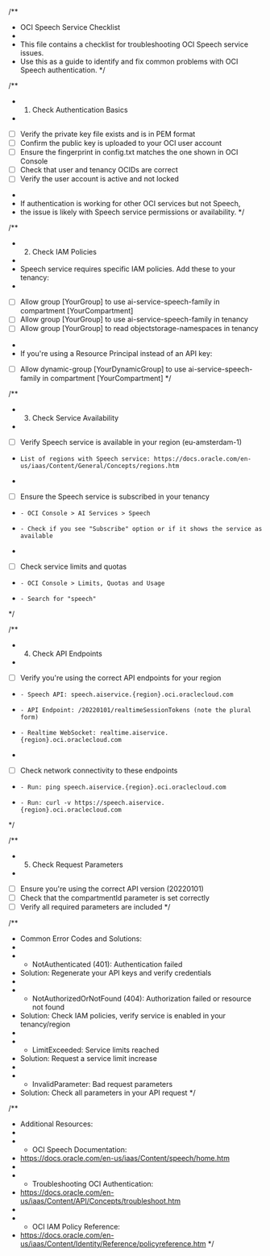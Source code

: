 /**
 * OCI Speech Service Checklist
 * 
 * This file contains a checklist for troubleshooting OCI Speech service issues.
 * Use this as a guide to identify and fix common problems with OCI Speech authentication.
 */

/**
 * 1. Check Authentication Basics
 * 
 * [ ] Verify the private key file exists and is in PEM format
 * [ ] Confirm the public key is uploaded to your OCI user account
 * [ ] Ensure the fingerprint in config.txt matches the one shown in OCI Console
 * [ ] Check that user and tenancy OCIDs are correct
 * [ ] Verify the user account is active and not locked
 * 
 * If authentication is working for other OCI services but not Speech, 
 * the issue is likely with Speech service permissions or availability.
 */

/**
 * 2. Check IAM Policies
 * 
 * Speech service requires specific IAM policies. Add these to your tenancy:
 * 
 * [ ] Allow group [YourGroup] to use ai-service-speech-family in compartment [YourCompartment]
 * [ ] Allow group [YourGroup] to use ai-service-speech-family in tenancy
 * [ ] Allow group [YourGroup] to read objectstorage-namespaces in tenancy
 * 
 * If you're using a Resource Principal instead of an API key:
 * [ ] Allow dynamic-group [YourDynamicGroup] to use ai-service-speech-family in compartment [YourCompartment]
 */

/**
 * 3. Check Service Availability
 * 
 * [ ] Verify Speech service is available in your region (eu-amsterdam-1)
 *     List of regions with Speech service: https://docs.oracle.com/en-us/iaas/Content/General/Concepts/regions.htm
 * 
 * [ ] Ensure the Speech service is subscribed in your tenancy
 *     - OCI Console > AI Services > Speech
 *     - Check if you see "Subscribe" option or if it shows the service as available
 * 
 * [ ] Check service limits and quotas
 *     - OCI Console > Limits, Quotas and Usage
 *     - Search for "speech"
 */

/**
 * 4. Check API Endpoints
 * 
 * [ ] Verify you're using the correct API endpoints for your region
 *     - Speech API: speech.aiservice.{region}.oci.oraclecloud.com
 *     - API Endpoint: /20220101/realtimeSessionTokens (note the plural form)
 *     - Realtime WebSocket: realtime.aiservice.{region}.oci.oraclecloud.com
 * 
 * [ ] Check network connectivity to these endpoints
 *     - Run: ping speech.aiservice.{region}.oci.oraclecloud.com
 *     - Run: curl -v https://speech.aiservice.{region}.oci.oraclecloud.com
 */

/**
 * 5. Check Request Parameters
 * 
 * [ ] Ensure you're using the correct API version (20220101)
 * [ ] Check that the compartmentId parameter is set correctly
 * [ ] Verify all required parameters are included
 */

/**
 * Common Error Codes and Solutions:
 * 
 * - NotAuthenticated (401): Authentication failed
 *   Solution: Regenerate your API keys and verify credentials
 * 
 * - NotAuthorizedOrNotFound (404): Authorization failed or resource not found
 *   Solution: Check IAM policies, verify service is enabled in your tenancy/region
 * 
 * - LimitExceeded: Service limits reached
 *   Solution: Request a service limit increase
 * 
 * - InvalidParameter: Bad request parameters
 *   Solution: Check all parameters in your API request
 */

/**
 * Additional Resources:
 * 
 * - OCI Speech Documentation:
 *   https://docs.oracle.com/en-us/iaas/Content/speech/home.htm
 * 
 * - Troubleshooting OCI Authentication:
 *   https://docs.oracle.com/en-us/iaas/Content/API/Concepts/troubleshoot.htm
 * 
 * - OCI IAM Policy Reference:
 *   https://docs.oracle.com/en-us/iaas/Content/Identity/Reference/policyreference.htm
 */
